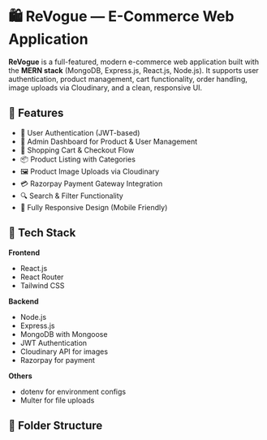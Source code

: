 # 🛍️ ReVogue — E-Commerce Web Application

**ReVogue** is a full-featured, modern e-commerce web application built with the **MERN stack** (MongoDB, Express.js, React.js, Node.js). It supports user authentication, product management, cart functionality, order handling, image uploads via Cloudinary, and a clean, responsive UI.

## 🚀 Features

- 🔐 User Authentication (JWT-based)
- 👤 Admin Dashboard for Product & User Management
- 🛒 Shopping Cart & Checkout Flow
- 📦 Product Listing with Categories
- 🖼️ Product Image Uploads via Cloudinary
- 💳 Razorpay Payment Gateway Integration
- 🔍 Search & Filter Functionality
- 📱 Fully Responsive Design (Mobile Friendly)

## 🧰 Tech Stack

**Frontend**
- React.js
- React Router
- Tailwind CSS

**Backend**
- Node.js
- Express.js
- MongoDB with Mongoose
- JWT Authentication
- Cloudinary API for images
- Razorpay for payment

**Others**
- dotenv for environment configs
- Multer for file uploads

## 📂 Folder Structure

